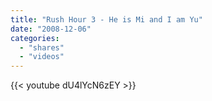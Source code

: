 ```yaml
---
title: "Rush Hour 3 - He is Mi and I am Yu"
date: "2008-12-06"
categories:
  - "shares"
  - "videos"
---
```


{{< youtube dU4lYcN6zEY >}}
